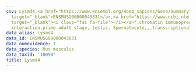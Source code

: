 ```yaml
---
csv: Lysmd4,<a href="https://www.ensembl.org/Homo_sapiens/Gene/Summary?db=core;g=ENSMUSG00000043831"
  target="_blank">ENSMUSG00000043831</a>,<a href="https://www.ncbi.nlm.nih.gov/pubmed/25450459"
  target="_blank"><i class="fas fa-file"></i></a>",chromatin immunoprecipitation assay,direct
  interaction,prime adult stage, testis, Spermatocyte,,,transcriptional regulation,
data_alias: Lysmd4
data_id: ENSMUSG00000043831
data_numevidence: 1
data_species: Mus musculus
data_taxid: '10090'
title: Lysmd4
---
```

